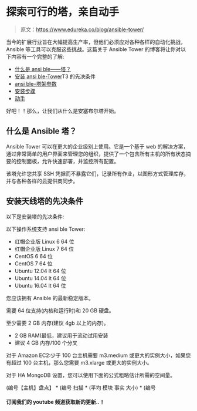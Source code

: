# 探索可行的塔，亲自动手

> 原文：<https://www.edureka.co/blog/ansible-tower/>

当今的扩展行业旨在大幅提高生产率，但他们必须应对各种各样的自动化挑战，Ansible 等工具可以克服这些挑战。这篇关于 Ansible Tower 的博客将让你对以下内容有一个完整的了解:

*   [什么是 ansi ble——塔？](#What%20is%20Tower?)
*   [安装 ansi ble-Tower](#Prerequisites%20To%20Install%20Tower)T3 的先决条件
*   [ansi ble–塔架参数](#Ansible%20Tower%20Parameters)
*   [安装步骤](#Installation%20Steps)
*   [动手](#Hands-On)

好吧！！那么，让我们从什么是安塞布尔塔开始。

## **什么是 Ansible 塔？**

Ansible Tower 可以在更大的企业级别上使用。它是一个基于 web 的解决方案，通过非常简单的用户界面来管理您的组织，提供了一个包含所有主机的所有状态摘要的控制面板，允许快速部署，并监控所有配置。

该塔允许您共享 SSH 凭据而不暴露它们，记录所有作业，以图形方式管理库存，并与各种各样的云提供商同步。

## **安装天线塔的先决条件**

以下是安装塔的先决条件:

以下操作系统支持 ansi ble Tower:

*   红帽企业版 Linux 6 64 位
*   红帽企业版 Linux 7 64 位
*   CentOS 6 64 位
*   CentOS 7 64 位
*   Ubuntu 12.04 lt 64 位
*   Ubuntu 14.04 lt 64 位
*   Ubuntu 16.04 lt 64 位

您应该拥有 Ansible 的最新稳定版本。

需要 64 位支持(内核和运行时)和 20 GB 硬盘。

至少需要 2 GB 内存(建议 4gb 以上的内存)。

*   2 GB RAM(最低，建议用于流动试用安装
*   建议 4 GB 内存/100 个分叉

对于 Amazon EC2:少于 100 台主机需要 m3.medium 或更大的实例大小，如果您有超过 100 台主机，那么您需要 m3.xlarge 或更大的实例大小。

对于 HA MongoDB 设置，您可以使用下面的公式粗略估计所需的空间量。

(编号【主机】盘点】 * (编号 扫描 * (平均 模块 事实 大小) * (编号

#### 订阅我们的 youtube 频道获取新的更新..！
